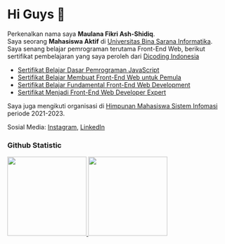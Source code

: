 # Hi Guys 👋 

Perkenalkan nama saya **Maulana Fikri Ash-Shidiq**.\
Saya seorang **Mahasiswa Aktif** di [Universitas Bina Sarana Informatika](https://bsi.id/).\
Saya senang belajar pemrograman terutama Front-End Web, berikut sertifikat pembelajaran yang saya peroleh dari [Dicoding Indonesia](https://www.dicoding.com/)
- [Sertifikat Belajar Dasar Pemrograman JavaScript](https://www.dicoding.com/certificates/1RXY67N2MZVM)
- [Sertifikat Belajar Membuat Front-End Web untuk Pemula](https://www.dicoding.com/certificates/QLZ9R820EP5D)
- [Sertifikat Belajar Fundamental Front-End Web Development](https://www.dicoding.com/certificates/QLZ9RQ9V2P5D)
- [Sertifikat Menjadi Front-End Web Developer Expert](https://www.dicoding.com/certificates/MRZMLJ13KXYQ)<br>

Saya juga mengikuti organisasi di [Himpunan Mahasiswa Sistem Infomasi](https://himsikaliabang.com/) periode 2021-2023.

Sosial Media: [Instagram](https://www.instagram.com/maulanafikriash),
              [LinkedIn](https://www.linkedin.com/in/maulanafikriash/)

### Github Statistic
<p align="left">
<a href="https://github.com/maulanafikriash">
  <img height="180em" src="https://github-readme-stats-eight-theta.vercel.app/api?username=maulanafikriash&show_icons=true&theme=algolia&include_all_commits=true&count_private=true"/>
  <img height="180em" src="https://github-readme-stats-eight-theta.vercel.app/api/top-langs/?username=maulanafikriash&layout=compact&langs_count=8&theme=algolia"/>
</a>
</p>


<!--
**maulanafikriash/maulanafikriash** is a ✨ _special_ ✨ repository because its `README.md` (this file) appears on your GitHub profile.

Here are some ideas to get you started:

- 🔭 I’m currently working on ...
- 🌱 I’m currently learning ...
- 👯 I’m looking to collaborate on ...
- 🤔 I’m looking for help with ...
- 💬 Ask me about ...
- 📫 How to reach me: ...
- 😄 Pronouns: ...
- ⚡ Fun fact: ...
-->
